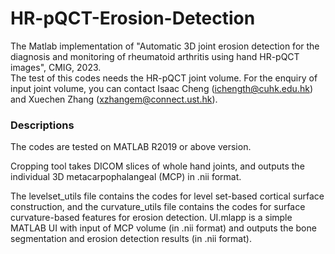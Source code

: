 # HR-pQCT-Erosion-Detection    
The Matlab implementation of "Automatic 3D joint erosion detection for the diagnosis and monitoring of rheumatoid arthritis using hand HR-pQCT images", CMIG, 2023.   
The test of this codes needs the HR-pQCT joint volume. For the enquiry of input joint volume, you can contact Isaac Cheng (ichength@cuhk.edu.hk) and Xuechen Zhang (xzhangem@connect.ust.hk).


### Descriptions 
The codes are tested on MATLAB R2019 or above version.

Cropping tool takes DICOM slices of whole hand joints, and outputs the individual 3D metacarpophalangeal (MCP) in .nii format. 

The levelset_utils file contains the codes for level set-based cortical surface construction, and the curvature_utils file contains the codes for surface curvature-based features for erosion detection. UI.mlapp is a simple MATLAB UI with input of MCP volume (in .nii format) and outputs the bone segmentation and erosion detection results (in .nii format).    
